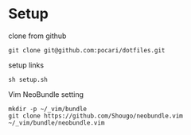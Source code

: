 Setup
====
clone from github
  
    git clone git@github.com:pocari/dotfiles.git

setup links

    sh setup.sh

Vim NeoBundle setting

    mkdir -p ~/_vim/bundle
    git clone https://github.com/Shougo/neobundle.vim ~/_vim/bundle/neobundle.vim
